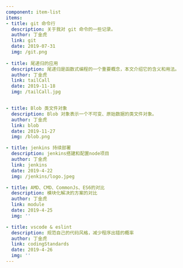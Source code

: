 ```yaml
---
component: item-list
items:
- title: git 命令行
  description: 关于我对 git 命令的一些记录。
  author: 丁金虎
  link: git
  date: 2019-07-31
  img: /git.png
  
- title: 尾递归的应用
  description: 尾递归是函数式编程的一个重要概念，本文介绍它的含义和用法。
  author: 丁金虎
  link: tailCall
  date: 2019-11-18
  img: /tailCall.jpg


- title: Blob 类文件对象
  description: Blob 对象表示一个不可变、原始数据的类文件对象。
  author: 丁金虎
  link: blob
  date: 2019-11-27
  img: /blob.png

- title: jenkins 持续部署
  description: jenkins搭建和配置node项目
  author: 丁金虎
  link: jenkins
  date: 2019-4-22
  img: /jenkins/logo.jpeg

- title: AMD、CMD、CommonJs、ES6的对比
  description: 模块化解决的方案的对比
  author: 丁金虎
  link: module
  date: 2019-4-25
  img: ''

- title: vscode & eslint
  description: 规范自己的代码风格，减少程序出错的概率
  author: 丁金虎
  link: codingStandards
  date: 2019-4-26
  img: ''
---
```


